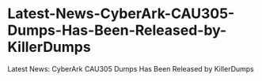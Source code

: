 # Latest-News-CyberArk-CAU305-Dumps-Has-Been-Released-by-KillerDumps
Latest News: CyberArk CAU305 Dumps Has Been Released by KillerDumps
